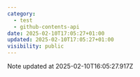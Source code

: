 ```yaml
---
category:
  - test
  - github-contents-api
date: 2025-02-10T17:05:27+01:00
updated: 2025-02-10T17:05:27+01:00
visibility: public
---
```


Note updated at 2025-02-10T16:05:27.917Z